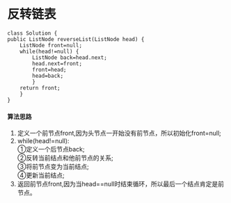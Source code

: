 
# 反转链表 #

    class Solution {
    public ListNode reverseList(ListNode head) {
        ListNode front=null;
		while(head!=null) {
			ListNode back=head.next;
			head.next=front;
			front=head;
			head=back;
			}
		return front;
    	}
	}

#### 算法思路
1. 定义一个前节点front,因为头节点一开始没有前节点，所以初始化front=null;
2. while(head!=null):<br>
	①定义一个后节点back;<br>
	②反转当前结点和他前节点的关系;<br>
	③将前节点变为当前结点;<br>
	④更新当前结点;<br>
3. 返回前节点front,因为当head==null时结束循环，所以最后一个结点肯定是前节点。